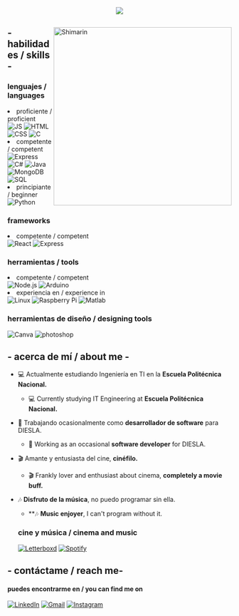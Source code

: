 <p align = center ><img src=https://i.postimg.cc/mrfPXf0v/300300.png"> </p>

<div>
<img align="right" width="400" alt="Shimarin" src="https://i.postimg.cc/fLywz8Xz/one-of-my-favourites-quotes.png"/>
  
<h2> - habilidades / skills - </h2>
  
<h3>lenguajes / languages</h3>
<li>proficiente / proficient</li>
    <img src = "https://img.shields.io/badge/javascript-%23efd81d.svg?style=for-the-badge&logo=css3&logoColor=black" alt = "JS">
    <img src = "https://img.shields.io/badge/html5-%23E34F26.svg?style=for-the-badge&logo=html5&logoColor=white" alt = "HTML" />
    <img src = "https://img.shields.io/badge/css3-%231572B6.svg?style=for-the-badge&logo=css3&logoColor=white" alt = "CSS" />
    <img src = "https://img.shields.io/badge/c-%2300599C.svg?style=for-the-badge&logo=c&logoColor=white" alt = "C">

<li>competente / competent</li>
    <img src = "https://img.shields.io/badge/express.js-%23404d59.svg?style=for-the-badge&logo=express&logoColor=%2361DAFB" alt = "Express" />
    <img src = "https://img.shields.io/badge/c%23-%23239120.svg?style=for-the-badge&logo=c-sharp&logoColor=white" alt = "C#" />
    <img src = "https://img.shields.io/badge/java-%23ED8B00.svg?style=for-the-badge&logo=java&logoColor=white" alt = "Java" />
    <img src = "https://img.shields.io/badge/mongodb-%2355ad47.svg?style=for-the-badge&logo=mongodb&logoColor=white" alt = "MongoDB" />
    <img src = "https://img.shields.io/badge/Microsoft%20SQL%20Server-CC2927?style=for-the-badge&logo=microsoft%20sql%20server&logoColor=white" alt = "SQL" />


<li>principiante / beginner</li>
    <img src = "https://img.shields.io/badge/python-3670A0?style=for-the-badge&logo=python&logoColor=ffdd54" alt = "Python" />

<h3>frameworks</h3>
<li>competente / competent</li>
    <img src="https://img.shields.io/badge/react-%231b2025.svg?style=for-the-badge&logo=react&logoColor=%2361DAFB" alt="React">
    <img src="https://img.shields.io/badge/express.js-%23404d59.svg?style=for-the-badge&logo=express&logoColor=%2361DAFB" alt="Express">

<h3>herramientas / tools</h3>
<li>competente / competent</li>
    <img src="https://img.shields.io/badge/node.js-6DA55F?style=for-the-badge&logo=node.js&logoColor=white" alt="Node.js">
    <img src = "https://img.shields.io/badge/-Arduino-00979D?style=for-the-badge&logo=Arduino&logoColor=white" alt = "Arduino" />
<li>experiencia en / experience in</li>
    <img src = "https://img.shields.io/badge/Linux-FCC624?style=for-the-badge&logo=linux&logoColor=black" alt = "Linux" />
    <img src = "https://img.shields.io/badge/-RaspberryPi-C51A4A?style=for-the-badge&logo=Raspberry-Pi" alt = "Raspberry Pi" />
    <img src = "https://img.shields.io/badge/MATLAB-%23cb6015?style=for-the-badge&logo=MATLAB&logoColor=white&labelColor=%230376a7" alt = "Matlab">
    
<h3> herramientas de diseño / designing tools </h3>
    <img src = "https://img.shields.io/badge/Canva-%2300C4CC.svg?style=for-the-badge&logo=Canva&logoColor=white" alt = "Canva" />
    <img src = "https://img.shields.io/badge/adobe%20photoshop-%2331A8FF.svg?style=for-the-badge&logo=adobe%20photoshop&logoColor=white" alt = "photoshop" />
  
## - acerca de mí / about me -

- 💻 Actualmente estudiando Ingeniería en TI en la **Escuela Politécnica Nacional.**
  - 💻 Currently studying IT Engineering at **Escuela Politécnica Nacional.**

- 🔭 Trabajando ocasionalmente como **desarrollador de software** para DIESLA.
  - 🔭 Working as an occasional **software developer** for DIESLA.

- 🎬 Amante y entusiasta del cine, **cinéfilo.**
  - 🎬 Frankly lover and enthusiast about cinema, **completely a movie buff.**

- 🎶 **Disfruto de la música**, no puedo programar sin ella.
  - **🎶 **Music enjoyer**, I can't program without it.


  <h3>cine y música / cinema and music</h3>
  <a href = "https://letterboxd.com/jonathanspr07/">
  <img src = "http://img.shields.io/badge/Letterboxd-009337?style=for-the-badge&logo=Letterboxd&logoColor=white" alt = "Letterboxd"></a>
    
  <a href = "https://open.spotify.com/user/12176241821?si=ef78df9800b743ef">
  <img src = "https://img.shields.io/badge/Spotify-009337?style=for-the-badge&logo=spotify&logoColor=white" alt = "Spotify"></a>

<h2> - contáctame / reach me- </h2>
   
  <h4>puedes encontrarme en / you can find me on</h4>
  <a href = "https://www.linkedin.com/in/jonathan-puente-07p/">
  <img src = "https://img.shields.io/badge/linkedin-%230077B5.svg?style=for-the-badge&logo=linkedin&logoColor=white" alt = "LinkedIn"></a>
  
  <a href = "mailto:jona07072000@gmail.com">
  <img src = "https://img.shields.io/badge/Gmail-D14836?style=for-the-badge&logo=gmail&logoColor=white" alt = "Gmail"></a>
  
  <a href = "https://www.instagram.com/jona07_07/">
  <img src = "https://img.shields.io/badge/Instagram-%23E4405F.svg?style=for-the-badge&logo=Instagram&logoColor=white" alt = "Instagram"></a>


</b></br>

  </div>
